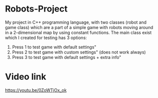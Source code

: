 # Robots-Project
My project in C++ programming language, with two classes (robot and game class) which are a part of a simple game with robots moving around in a 2-dimensional map by using constant functions. The main class exist which I created for testing has 3 options:

1. Press 1 to test game with default settings"
2. Press 2 to test game with custom settings" (does not work always)
3. Press 3 to test game with default settings + extra info"

# Video link
https://youtu.be/0ZoWTjOx_ok
